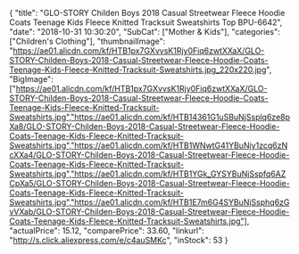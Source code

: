{
	"title": "GLO-STORY Childen Boys 2018 Casual Streetwear Fleece Hoodie Coats Teenage Kids Fleece Knitted Tracksuit Sweatshirts Top BPU-6642",
	"date": "2018-10-31 10:30:20",
	"SubCat": ["Mother & Kids"],
	"categories": ["Children's Clothing"],
	"thumbnailImage": "https://ae01.alicdn.com/kf/HTB1px7GXvvsK1Rjy0Fiq6zwtXXaX/GLO-STORY-Childen-Boys-2018-Casual-Streetwear-Fleece-Hoodie-Coats-Teenage-Kids-Fleece-Knitted-Tracksuit-Sweatshirts.jpg_220x220.jpg",
	"BigImage": ["https://ae01.alicdn.com/kf/HTB1px7GXvvsK1Rjy0Fiq6zwtXXaX/GLO-STORY-Childen-Boys-2018-Casual-Streetwear-Fleece-Hoodie-Coats-Teenage-Kids-Fleece-Knitted-Tracksuit-Sweatshirts.jpg","https://ae01.alicdn.com/kf/HTB14361G1uSBuNjSsplq6ze8pXa8/GLO-STORY-Childen-Boys-2018-Casual-Streetwear-Fleece-Hoodie-Coats-Teenage-Kids-Fleece-Knitted-Tracksuit-Sweatshirts.jpg","https://ae01.alicdn.com/kf/HTB1WNwtG41YBuNjy1zcq6zNcXXa4/GLO-STORY-Childen-Boys-2018-Casual-Streetwear-Fleece-Hoodie-Coats-Teenage-Kids-Fleece-Knitted-Tracksuit-Sweatshirts.jpg","https://ae01.alicdn.com/kf/HTB1YGk_GYSYBuNjSspfq6AZCpXa5/GLO-STORY-Childen-Boys-2018-Casual-Streetwear-Fleece-Hoodie-Coats-Teenage-Kids-Fleece-Knitted-Tracksuit-Sweatshirts.jpg","https://ae01.alicdn.com/kf/HTB1E7m6G4SYBuNjSsphq6zGvVXab/GLO-STORY-Childen-Boys-2018-Casual-Streetwear-Fleece-Hoodie-Coats-Teenage-Kids-Fleece-Knitted-Tracksuit-Sweatshirts.jpg"],
	"actualPrice": 15.12,
	"comparePrice": 33.60,
	"linkurl": "http://s.click.aliexpress.com/e/c4auSMKc",
	"inStock": 53
}
